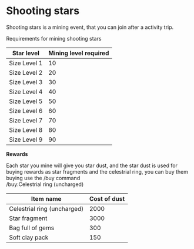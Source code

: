 # Shooting stars

Shooting stars is a mining event, that you can join after a activity trip.

Requirements for mining shooting stars

| Star level   | Mining level required |
| ------------ | --------------------- |
| Size Level 1 | 10                    |
| Size Level 2 | 20                    |
| Size Level 3 | 30                    |
| Size Level 4 | 40                    |
| Size Level 5 | 50                    |
| Size Level 6 | 60                    |
| Size Level 7 | 70                    |
| Size Level 8 | 80                    |
| Size Level 9 | 90                    |

**Rewards**

Each star you mine will give you star dust, and the star dust is used for buying rewards as star fragments and the celestrial ring, you can buy them buying use the /buy command\
/buy:Celestrial ring (uncharged)

| Item name                   | Cost of dust |
| --------------------------- | ------------ |
| Celestrial ring (uncharged) | 2000         |
| Star fragment               | 3000         |
| Bag full of gems            | 300          |
| Soft clay pack              | 150          |

